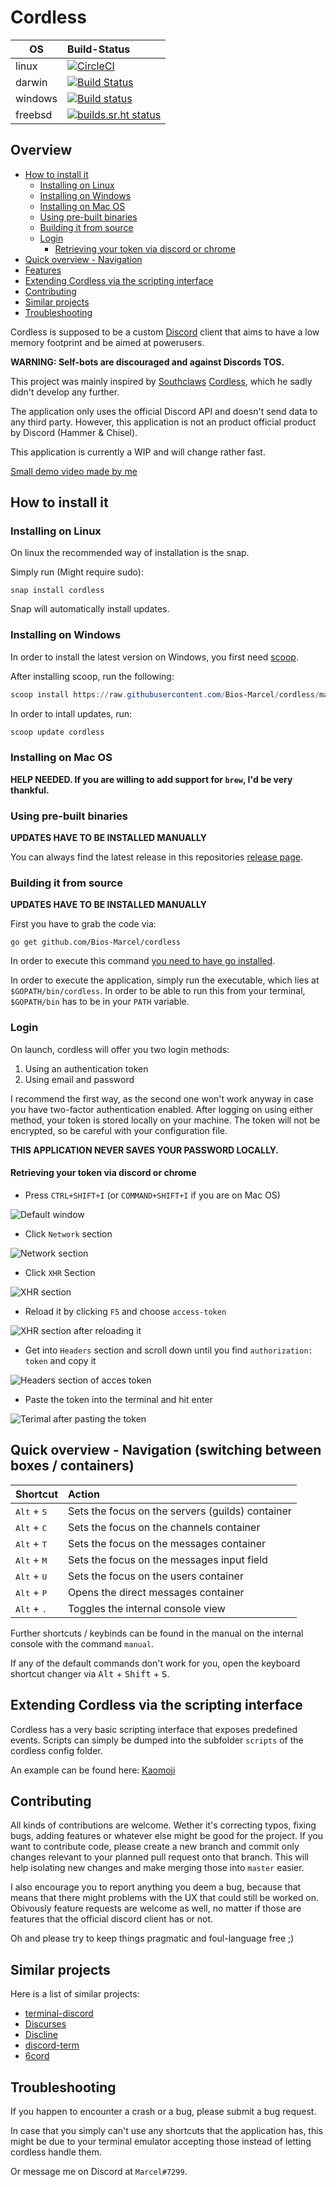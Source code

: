 # Cordless

| OS | Build-Status |
| - |:- |
| linux | [![CircleCI](https://circleci.com/gh/Bios-Marcel/cordless.svg?style=svg)](https://circleci.com/gh/Bios-Marcel/cordless) |
| darwin | [![Build Status](https://travis-ci.org/Bios-Marcel/cordless.svg?branch=master)](https://travis-ci.org/Bios-Marcel/cordless) |
| windows | [![Build status](https://ci.appveyor.com/api/projects/status/svv866htsr33hdoh/branch/master?svg=true)](https://ci.appveyor.com/project/Bios-Marcel/cordless/branch/master) |
| freebsd | [![builds.sr.ht status](https://builds.sr.ht/~biosmarcel/cordless/freebsd.yml.svg)](https://builds.sr.ht/~biosmarcel/cordless/freebsd.yml?) |

## Overview

* [How to install it](#how-to-install-it)
  * [Installing on Linux](#installing-on-linux)
  * [Installing on Windows](#installing-on-windows)
  * [Installing on Mac OS](#installing-on-mac-os)
  * [Using pre-built binaries](#using-pre-built-binaries)
  * [Building it from source](#building-it-from-source)
  * [Login](#login)
    * [Retrieving your token via discord or chrome](#retrieving-your-token-via-discord-or-chrome)
* [Quick overview - Navigation](#quick-overview---navigation-switching-between-boxes--containers)
* [Features](#features)
* [Extending Cordless via the scripting interface](#extending-cordless-via-the-scripting-interface)
* [Contributing](#contributing)
* [Similar projects](#similar-projects)
* [Troubleshooting](#troubleshooting)

Cordless is supposed to be a custom [Discord](https://discordapp.com) client
that aims to have a low memory footprint and be aimed at powerusers.

**WARNING: Self-bots are discouraged and against Discords TOS.**

This project was mainly inspired by [Southclaws](https://github.com/Southclaws)
[Cordless](https://github.com/Southclaws/cordless-old), which he sadly didn't
develop any further.

The application only uses the official Discord API and doesn't send data to
any third party. However, this application is not an product official product
by Discord (Hammer & Chisel).

This application is currently a WIP and will change rather fast.

[Small demo video made by me](https://peertube.social/videos/watch/15ae8076-2de6-4f97-8947-93d8b356ad08)

## How to install it

### Installing on Linux

On linux the recommended way of installation is the snap.

Simply run (Might require sudo):

```shell
snap install cordless
```

Snap will automatically install updates.

### Installing on Windows

In order to install the latest version on Windows, you first need
[scoop](https://scoop.sh/#installs-in-seconds).

After installing scoop, run the following:

```ps1
scoop install https://raw.githubusercontent.com/Bios-Marcel/cordless/master/cordless.json
```

In order to intall updates, run:

```ps1
scoop update cordless
```

### Installing on Mac OS

**HELP NEEDED. If you are willing to add support for `brew`, I'd be very thankful.**

### Using pre-built binaries

**UPDATES HAVE TO BE INSTALLED MANUALLY**

You can always find the latest release in this repositories
[release page](../../releases/latest).

### Building it from source

**UPDATES HAVE TO BE INSTALLED MANUALLY**

First you have to grab the code via:

```shell
go get github.com/Bios-Marcel/cordless
```

In order to execute this command
[you need to have go installed](https://golang.org/doc/install).

In order to execute the application, simply run the executable, which lies at
`$GOPATH/bin/cordless`. In order to be able to run this from your terminal,
`$GOPATH/bin` has to be in your `PATH` variable.

### Login

On launch, cordless will offer you two login methods:

1. Using an authentication token
2. Using email and password

I recommend the first way, as the second one won't work anyway in case you have
two-factor authentication enabled. After logging on using either method, your
token is stored locally on your machine. The token will not be encrypted, so be
careful with your configuration file.

**THIS APPLICATION NEVER SAVES YOUR PASSWORD LOCALLY.**

#### Retrieving your token via discord or chrome

* Press `CTRL+SHIFT+I` (or `COMMAND+SHIFT+I` if you are on Mac OS)

![Default window](https://user-images.githubusercontent.com/19377618/53696114-2b3fda00-3dc4-11e9-9111-50a1e77ca838.png)

* Click `Network` section

![Network section](https://user-images.githubusercontent.com/19377618/53696066-ac4aa180-3dc3-11e9-8585-df9f579a44a6.png)

* Click `XHR` Section

![XHR section](https://user-images.githubusercontent.com/19377618/53696115-2d099d80-3dc4-11e9-914f-6bb3769853f9.png)

* Reload it by clicking `F5` and choose `access-token`

![XHR section after reloading it](https://user-images.githubusercontent.com/19377618/53696068-aeacfb80-3dc3-11e9-8af7-8f93fd226eff.png) 

* Get into `Headers` section and scroll down until you find `authorization: token` and copy it
 
![Headers section of acces token](https://user-images.githubusercontent.com/19377618/53696070-afde2880-3dc3-11e9-8859-d307677f51de.png)

* Paste the token into the terminal and hit enter

![Terimal after pasting the token](https://user-images.githubusercontent.com/19377618/53696072-b1a7ec00-3dc3-11e9-9ce5-d4d2534602de.png)

## Quick overview - Navigation (switching between boxes / containers)

| Shortcut | Action |
| - |:- |
| <kbd>Alt</kbd> + <kbd>S</kbd> | Sets the focus on the servers (guilds) container |
| <kbd>Alt</kbd> + <kbd>C</kbd> | Sets the focus on the channels container |
| <kbd>Alt</kbd> + <kbd>T</kbd> | Sets the focus on the messages container |
| <kbd>Alt</kbd> + <kbd>M</kbd> | Sets the focus on the messages input field |
| <kbd>Alt</kbd> + <kbd>U</kbd> | Sets the focus on the users container |
| <kbd>Alt</kbd> + <kbd>P</kbd> | Opens the direct messages container |
| <kbd>Alt</kbd> + <kbd>.</kbd> | Toggles the internal console view |

Further shortcuts / keybinds can be found in the manual on the internal
console with the command `manual`.

If any of the default commands don't work for you, open the keyboard shortcut
changer via <kbd>Alt</kbd> + <kbd>Shift</kbd> + <kbd>S</kbd>.

## Extending Cordless via the scripting interface

Cordless has a very basic scripting interface that exposes predefined events.
Scripts can simply be dumped into the subfolder `scripts` of the cordless
config folder.

An example can be found here:
[Kaomoji](https://github.com/Bios-Marcel/cordless-kaomoji)

## Contributing

All kinds of contributions are welcome. Wether it's correcting typos, fixing
bugs, adding features or whatever else might be good for the project. If you
want to contribute code, please create a new branch and commit only changes
relevant to your planned pull request onto that branch. This will help
isolating new changes and make merging those into `master` easier.

I also encourage you to report anything you deem a bug, because that means
that there might problems with the UX that could still be worked on. Obivously
feature requests are welcome as well, no matter if those are features that the
official discord client has or not.

Oh and please try to keep things pragmatic and foul-language free ;)

## Similar projects

Here is a list of similar projects:

* [terminal-discord](https://github.com/xynxynxyn/terminal-discord)
* [Discurses](https://github.com/topisani/Discurses)
* [Discline](https://github.com/MitchWeaver/Discline)
* [discord-term](https://github.com/cloudrex/discord-term)
* [6cord](https://github.com/cloudrex/6cord)

## Troubleshooting

If you happen to encounter a crash or a bug, please submit a bug request.

In case that you simply can't use any shortcuts that the application has, this
might be due to your terminal emulator accepting those instead of letting
cordless handle them.

Or message me on Discord at `Marcel#7299`.
